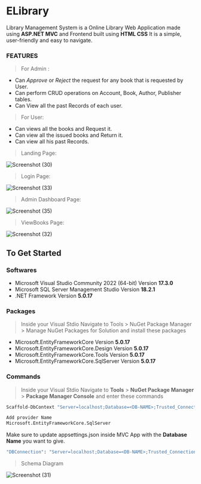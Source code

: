 # ELibrary

Library Management System is a Online Library Web Application made using **ASP.NET MVC** and Frontend built using **HTML CSS**  It is a simple, user-friendly and easy to navigate.

### FEATURES
> For Admin :
* Can *Approve* or *Reject* the request for any book that is requested by User.
* Can perform CRUD operations on Account, Book, Author, Publisher tables.
* Can View all the past Records of each user.

> For User:
* Can views all the books and Request it.
* Can view all the issued books and Return it.
* Can view all his past Records.

> Landing Page:

![Screenshot (30)](https://user-images.githubusercontent.com/57533030/184601500-1dc9e7bb-860d-4f9d-8bbd-9e1f878eecce.png)

> Login Page:

![Screenshot (33)](https://user-images.githubusercontent.com/57533030/184601730-45868f59-d701-44a5-8299-99d10ff1e6eb.png)

> Admin Dashboard Page:

![Screenshot (35)](https://user-images.githubusercontent.com/57533030/184605364-e94b355d-9877-4abe-b7e6-7065cd7237f6.png)

> ViewBooks Page:

![Screenshot (32)](https://user-images.githubusercontent.com/57533030/184602001-10f6c1ea-c737-4000-9956-ee1944062613.png)

## To Get Started 

### Softwares
* Microsoft Visual Studio Community 2022 (64-bit) Version **17.3.0**
* Microsoft SQL Server Management Studio Version **18.2.1**
* .NET Framework Version **5.0.17**

### Packages
>Inside your Visual Stdio Navigate to Tools > NuGet Package Manager > Manage NuGet Packages for Solution and install these packages

* Microsoft.EntityFrameworkCore Version **5.0.17**
* Microsoft.EntityFrameworkCore.Design Version **5.0.17**
* Microsoft.EntityFrameworkCore.Tools Version **5.0.17**
* Microsoft.EntityFrameworkCore.SqlServer Version **5.0.17**

### Commands
> Inside your Visual Stdio Navigate to 
**Tools** > **NuGet Package Manager** > **Package Manager Console**
and enter these commands
```sh
Scaffold-DbContext "Server=localhost;Database=<DB-NAME>;Trusted_Connection=True;"-OutputDir Models (To scaffold All Database tables in your MVC Application)
```
```sh
Add provider Name
Microsoft.EntityFrameworkCore.SqlServer
```
Make sure to update appsettings.json  inside MVC App with the **Database Name** you want to give.
```sh
"DBConnection": "Server=localhost;Database=<DB-NAME>;Trusted_Connection=True"
```

> Schema Diagram

![Screenshot (31)](https://user-images.githubusercontent.com/57533030/184603854-65f1fbfb-c8c5-4a45-b88f-2d281031e8bb.png)

